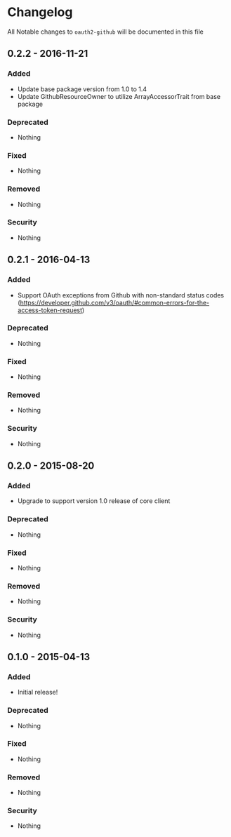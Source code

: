 # Changelog
All Notable changes to `oauth2-github` will be documented in this file

## 0.2.2 - 2016-11-21

### Added
- Update base package version from 1.0 to 1.4
- Update GithubResourceOwner to utilize ArrayAccessorTrait from base package

### Deprecated
- Nothing

### Fixed
- Nothing

### Removed
- Nothing

### Security
- Nothing

## 0.2.1 - 2016-04-13

### Added
- Support OAuth exceptions from Github with non-standard status codes (https://developer.github.com/v3/oauth/#common-errors-for-the-access-token-request)

### Deprecated
- Nothing

### Fixed
- Nothing

### Removed
- Nothing

### Security
- Nothing

## 0.2.0 - 2015-08-20

### Added
- Upgrade to support version 1.0 release of core client

### Deprecated
- Nothing

### Fixed
- Nothing

### Removed
- Nothing

### Security
- Nothing

## 0.1.0 - 2015-04-13

### Added
- Initial release!

### Deprecated
- Nothing

### Fixed
- Nothing

### Removed
- Nothing

### Security
- Nothing

